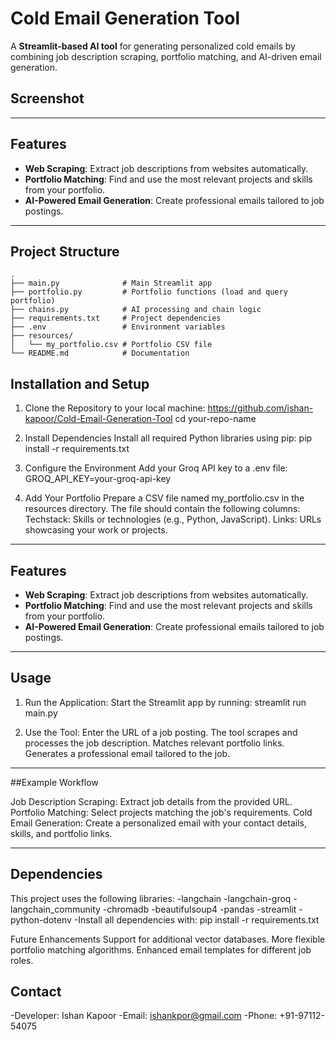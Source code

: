 # Cold Email Generation Tool

A **Streamlit-based AI tool** for generating personalized cold emails by combining job description scraping, portfolio matching, and AI-driven email generation.

## Screenshot


---

## Features

- **Web Scraping**: Extract job descriptions from websites automatically.
- **Portfolio Matching**: Find and use the most relevant projects and skills from your portfolio.
- **AI-Powered Email Generation**: Create professional emails tailored to job postings.

---

## Project Structure

```plaintext
.
├── main.py              # Main Streamlit app
├── portfolio.py         # Portfolio functions (load and query portfolio)
├── chains.py            # AI processing and chain logic
├── requirements.txt     # Project dependencies
├── .env                 # Environment variables
├── resources/
│   └── my_portfolio.csv # Portfolio CSV file
└── README.md            # Documentation

```

## Installation and Setup

1. Clone the Repository to your local machine:
    https://github.com/ishan-kapoor/Cold-Email-Generation-Tool
    cd your-repo-name

2. Install Dependencies
Install all required Python libraries using pip:
    pip install -r requirements.txt

3. Configure the Environment
Add your Groq API key to a .env file:
    GROQ_API_KEY=your-groq-api-key

4. Add Your Portfolio
Prepare a CSV file named my_portfolio.csv in the resources directory. The file should contain the following columns:
    Techstack: Skills or technologies (e.g., Python, JavaScript).
    Links: URLs showcasing your work or projects.

---

## Features

- **Web Scraping**: Extract job descriptions from websites automatically.
- **Portfolio Matching**: Find and use the most relevant projects and skills from your portfolio.
- **AI-Powered Email Generation**: Create professional emails tailored to job postings.

---

## Usage

1. Run the Application: Start the Streamlit app by running: streamlit run main.py

2. Use the Tool:
    Enter the URL of a job posting.
    The tool scrapes and processes the job description.
    Matches relevant portfolio links.
    Generates a professional email tailored to the job.

---

##Example Workflow

Job Description Scraping: Extract job details from the provided URL.
Portfolio Matching: Select projects matching the job's requirements.
Cold Email Generation: Create a personalized email with your contact details, skills, and portfolio links.

---

## Dependencies

This project uses the following libraries:
    -langchain
    -langchain-groq
    -langchain_community
    -chromadb
    -beautifulsoup4
    -pandas
    -streamlit
    -python-dotenv
    -Install all dependencies with: pip install -r requirements.txt

Future Enhancements
    Support for additional vector databases.
    More flexible portfolio matching algorithms.
    Enhanced email templates for different job roles.



## Contact
-Developer: Ishan Kapoor
-Email: ishankpor@gmail.com
-Phone: +91-97112-54075
